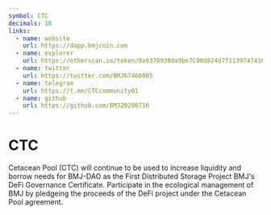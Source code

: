 ```yaml
---
symbol: CTC
decimals: 18
links:
  - name: website
    url: https://dapp.bmjcoin.com
  - name: explorer
    url: https://etherscan.io/token/0x6378930da9be7C90d824d7f113974741644d62dA
  - name: twitter
    url: https://twitter.com/BMJ67466085
  - name: telegram
    url: https://t.me/CTCcommunity01
  - name: github
    url: https://github.com/BMJ20200716
---
```


# CTC

Cetacean Pool (CTC) will continue to be used to increase liquidity and borrow needs for BMJ-DAO as the First Distributed Storage Project BMJ's DeFi Governance Certificate. Participate in the ecological management of BMJ by pledgeing the proceeds of the DeFi project under the Cetacean Pool agreement.
